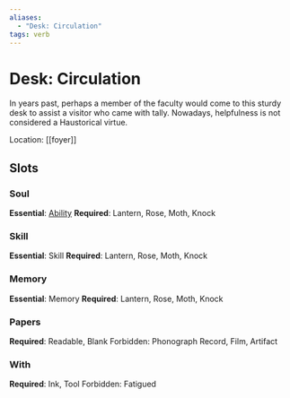 ```yaml
---
aliases:
  - "Desk: Circulation"
tags: verb
---
```

# Desk: Circulation
In years past, perhaps a member of the faculty would come to this sturdy desk to assist a visitor who came with tally. Nowadays, helpfulness is not considered a Haustorical virtue.

Location: [[foyer]]
## Slots
### Soul
**Essential**: [Ability](https://uadaf.theevilroot.xyz/rowenarium/element/ability)
**Required**: Lantern, Rose, Moth, Knock
### Skill
**Essential**: Skill
**Required**: Lantern, Rose, Moth, Knock
### Memory
**Essential**: Memory
**Required**: Lantern, Rose, Moth, Knock
### Papers
**Required**: Readable, Blank
Forbidden: Phonograph Record, Film, Artifact
### With
**Required**: Ink, Tool
Forbidden: Fatigued

